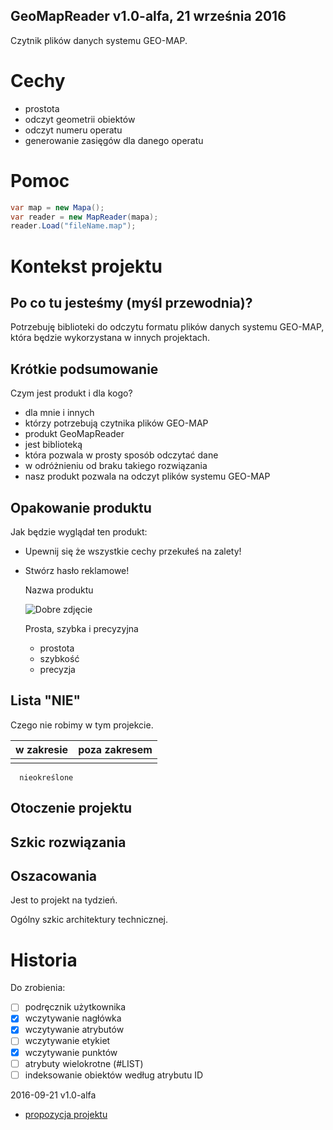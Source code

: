 GeoMapReader v1.0-alfa, 21 września 2016
---
Czytnik plików danych systemu GEO-MAP.  

# Cechy

* prostota
* odczyt geometrii obiektów
* odczyt numeru operatu
* generowanie zasięgów dla danego operatu

# Pomoc
```c#
var map = new Mapa();
var reader = new MapReader(mapa);
reader.Load("fileName.map");
```

# Kontekst projektu

## Po co tu jesteśmy (myśl przewodnia)?

Potrzebuję biblioteki do odczytu formatu plików danych systemu GEO-MAP, która będzie wykorzystana w innych projektach.

## Krótkie podsumowanie

Czym jest produkt i dla kogo?

* dla mnie i innych
* którzy potrzebują czytnika plików GEO-MAP
* produkt GeoMapReader
* jest biblioteką
* która pozwala w prosty sposób odczytać dane
* w odróżnieniu od braku takiego rozwiązania
* nasz produkt pozwala na odczyt plików systemu GEO-MAP

## Opakowanie produktu

Jak będzie wyglądał ten produkt:

* Upewnij się że wszystkie cechy przekułeś na zalety!
* Stwórz hasło reklamowe!

    Nazwa produktu
	
	![Dobre zdjęcie](*.jpg)

	Prosta, szybka i precyzyjna
	
	* prostota
	* szybkość
	* precyzja
	
## Lista "NIE"

Czego nie robimy w tym projekcie.

w zakresie | poza zakresem
---------- | -------------
           |              
      nieokreślone

## Otoczenie projektu

## Szkic rozwiązania

## Oszacowania

Jest to projekt na tydzień.

Ogólny szkic architektury technicznej.

# Historia

Do zrobienia:

- [ ] podręcznik użytkownika
- [x] wczytywanie nagłówka
- [x] wczytywanie atrybutów
- [ ] wczytywanie etykiet
- [x] wczytywanie punktów
- [ ] atrybuty wielokrotne (#LIST)
- [ ] indeksowanie obiektów według atrybutu ID

2016-09-21 v1.0-alfa

* [propozycja projektu](https://docs.google.com/document/d/1O7EHPSBacFY5yFfxNs8UU7O_whekDUPvDwXJXS3iZh0/edit?usp=sharing)
